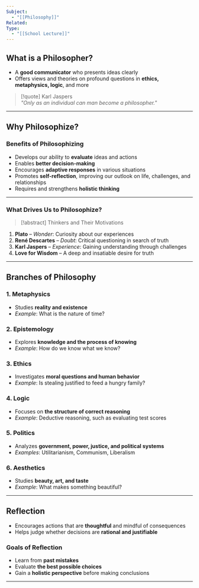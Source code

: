 ```yaml
---
Subject:
  - "[[Philosophy]]"
Related: 
Type:
  - "[[School Lecture]]"
---
```


## What is a Philosopher?

- A **good communicator** who presents ideas clearly
- Offers views and theories on profound questions in **ethics, metaphysics, logic**, and more

> [!quote] Karl Jaspers  
> *"Only as an individual can man become a philosopher."*

---

## Why Philosophize?

### Benefits of Philosophizing

- Develops our ability to **evaluate** ideas and actions
- Enables **better decision-making**
- Encourages **adaptive responses** in various situations
- Promotes **self-reflection**, improving our outlook on life, challenges, and relationships
- Requires and strengthens **holistic thinking**

---

### What Drives Us to Philosophize?

> [!abstract] Thinkers and Their Motivations

1. **Plato** – *Wonder*: Curiosity about our experiences  
2. **René Descartes** – *Doubt*: Critical questioning in search of truth  
3. **Karl Jaspers** – *Experience*: Gaining understanding through challenges  
4. **Love for Wisdom** – A deep and insatiable desire for truth  

---

## Branches of Philosophy

### 1. Metaphysics  
- Studies **reality and existence**  
- *Example*: What is the nature of time?

### 2. Epistemology  
- Explores **knowledge and the process of knowing**  
- *Example*: How do we know what we know?

### 3. Ethics  
- Investigates **moral questions and human behavior**  
- *Example*: Is stealing justified to feed a hungry family?

### 4. Logic  
- Focuses on **the structure of correct reasoning**  
- *Example*: Deductive reasoning, such as evaluating test scores

### 5. Politics  
- Analyzes **government, power, justice, and political systems**  
- *Examples*: Utilitarianism, Communism, Liberalism

### 6. Aesthetics  
- Studies **beauty, art, and taste**  
- *Example*: What makes something beautiful?

---

## Reflection

- Encourages actions that are **thoughtful** and mindful of consequences  
- Helps judge whether decisions are **rational and justifiable**

### Goals of Reflection

- Learn from **past mistakes**
- Evaluate **the best possible choices**
- Gain a **holistic perspective** before making conclusions

---
